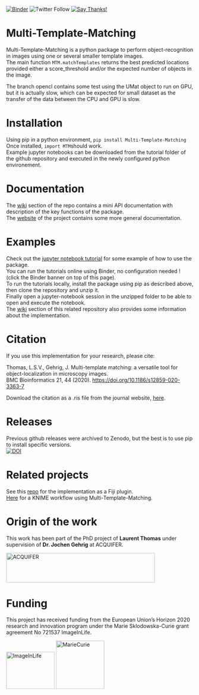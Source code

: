 [![Binder](https://mybinder.org/badge_logo.svg)](https://mybinder.org/v2/gh/multi-template-matching/MultiTemplateMatching-Python/master?filepath=tutorials)
![Twitter Follow](https://img.shields.io/twitter/follow/LauLauThom?style=social)
[![Say Thanks!](https://img.shields.io/badge/Say%20Thanks-!-1EAEDB.svg)](https://saythanks.io/to/laurent132.thomas@laposte.net)

# Multi-Template-Matching
Multi-Template-Matching is a python package to perform object-recognition in images using one or several smaller template images.  
The main function `MTM.matchTemplates` returns the best predicted locations provided either a score_threshold and/or the expected number of objects in the image.  

The branch opencl contains some test using the UMat object to run on GPU, but it is actually slow, which can be expected for small dataset as the transfer of the data between the CPU and GPU is slow.

# Installation
Using pip in a python environment, `pip install Multi-Template-Matching`  
Once installed, `import MTM`should work.  
Example jupyter notebooks can be downloaded from the tutorial folder of the github repository and executed in the newly configured python environement.  

# Documentation
The [wiki](https://github.com/multi-template-matching/MultiTemplateMatching-Python/wiki) section of the repo contains a mini API documentation with description of the key functions of the package.   
The [website](https://multi-template-matching.github.io/Multi-Template-Matching/) of the project contains some more general documentation.


# Examples
Check out the [jupyter notebook tutorial](https://github.com/multi-template-matching/MultiTemplateMatching-Python/tree/master/tutorials) for some example of how to use the package.  
You can run the tutorials online using Binder, no configuration needed ! (click the Binder banner on top of this page).  
To run the tutorials locally, install the package using pip as described above, then clone the repository and unzip it.  
Finally open a jupyter-notebook session in the unzipped folder to be able to open and execute the notebook.  
The [wiki](https://github.com/multi-template-matching/MultiTemplateMatching-Fiji/wiki) section of this related repository also provides some information about the implementation.

# Citation
If you use this implementation for your research, please cite:
  
Thomas, L.S.V., Gehrig, J. Multi-template matching: a versatile tool for object-localization in microscopy images.  
BMC Bioinformatics 21, 44 (2020). https://doi.org/10.1186/s12859-020-3363-7

Download the citation as a .ris file from the journal website, [here](https://bmcbioinformatics.biomedcentral.com/articles/10.1186/s12859-020-3363-7.ris).

# Releases
Previous github releases were archived to Zenodo, but the best is to use pip to install specific versions.  
[![DOI](https://zenodo.org/badge/197186256.svg)](https://zenodo.org/badge/latestdoi/197186256)

# Related projects
See this [repo](https://github.com/multi-template-matching/MultiTemplateMatching-Fiji) for the implementation as a Fiji plugin.  
[Here](https://nodepit.com/workflow/com.nodepit.space%2Flthomas%2Fpublic%2FMulti-Template%20Matching.knwf) for a KNIME workflow using Multi-Template-Matching.


# Origin of the work
This work has been part of the PhD project of **Laurent Thomas** under supervision of **Dr. Jochen Gehrig** at ACQUIFER.  

<img src="https://github.com/multi-template-matching/MultiTemplateMatching-Python/blob/master/images/Acquifer_Logo_60k_cmyk_300dpi.png" alt="ACQUIFER" width="400" height="80">     

# Funding
This project has received funding from the European Union’s Horizon 2020 research and innovation program under the Marie Sklodowska-Curie grant agreement No 721537 ImageInLife.  

<p float="left">
<img src="https://github.com/multi-template-matching/MultiTemplateMatching-Python/blob/master/images/ImageInlife.png" alt="ImageInLife" width="130" height="100">
<img src="https://github.com/multi-template-matching/MultiTemplateMatching-Python/blob/master/images/MarieCurie.jpg" alt="MarieCurie" width="130" height="130">
</p>
